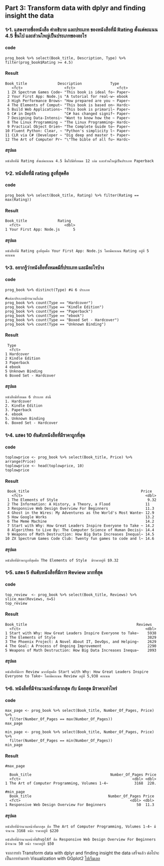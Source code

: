 ## Part 3: Transform data with dplyr and finding insight the data

### ✨1. แสดงรายชื่อหนังสือ คำอธิบาย และประเภท ของหนังสือที่มี Rating ตั้งแต่คะแนน 4.5 ขึ้นไป และส่วนใหญ่เป็นประเภทของอะไร
#### code
```
prog_book %>% select(Book_title, Description, Type) %>% filter(prog_book$Rating >= 4.5)
```
#### Result
```
Book_title              Description             Type  
   <fct>                   <fct>                   <fct> 
 1 ZX Spectrum Games Code~ "This book is ideal fo~ Paper~
 2 Your First App: Node.js "A tutorial for real-w~ ebook 
 3 High Performance Brows~ "How prepared are you ~ Paper~
 4 The Elements of Comput~ "This book is based on~ Hardc~
 5 Build Web Applications~ "This book is primaril~ Paper~
 6 C# in Depth             "C# has changed signif~ Paper~
 7 Designing Data-Intensi~ "Want to know how the ~ Paper~
 8 The Linux Programming ~ "The Linux Programming~ Hardc~
 9 Practical Object Orien~ "The Complete Guide to~ Paper~
10 Fluent Python: Clear, ~ "Python's simplicity l~ Paper~
11 CLR via C# (Developer ~ "Dig deep and master t~ Paper~
12 The Art of Computer Pr~ "\"The bible of all fu~ Hardc~
```
#### สรุปผล
```
หนังสือที่มี Rating ตั้งแต่คะแนน 4.5 ขึ้นไปมีทั้งหมด 12 เล่ม และส่วนใหญ่เป็นประเภท Paperback 
```

### ✨2. หนังสือที่มี rating สูงที่สุดคือ
#### code
```
prog_book %>% select(Book_title, Rating) %>% filter(Rating == max(Rating))
```
#### Result
```
Book_title              Rating
  <fct>                    <dbl>
1 Your First App: Node.js      5
```
#### สรุปผล
```
หนังสือที่มี Rating สูงที่สุดคือ Your First App: Node.js โดยมีคะแนน Rating อยู่ที่ 5 คะแนน
```

### ✨3. อยากรู้ว่าหนังสือทั้งหมดมีกี่ประเภท และมีอะไรบ้าง
#### code
```
prog_book %>% distinct(Type) #มี 6 ประเภท

#แต่ละประเภทมีจำนวนกี่เล่ม
prog_book %>% count(Type == "Hardcover")
prog_book %>% count(Type == "Kindle Edition")
prog_book %>% count(Type == "Paperback")
prog_book %>% count(Type == "ebook")
prog_book %>% count(Type == "Boxed Set - Hardcover")
prog_book %>% count(Type == "Unknown Binding")
```
#### Result
```
 Type                 
  <fct>                
1 Hardcover            
2 Kindle Edition       
3 Paperback            
4 ebook                
5 Unknown Binding      
6 Boxed Set - Hardcover
```
#### สรุปผล
```
หนังสือมีทั้งหมด 6 ประเภท ดังนี้
1. Hardcover            
2. Kindle Edition       
3. Paperback            
4. ebook                
5. Unknown Binding      
6. Boxed Set - Hardcover
```

### ✨4. แสดง 10 อันดับหนังสือที่มีราคาถูกที่สุด
#### code
```
toplowprice <- prog_book %>% select(Book_title, Price) %>% arrange(Price)
toplowprice <- head(toplowprice, 10) 
toplowprice

```
#### Result
```
 Book_title                                                   Price
   <fct>                                                        <dbl>
 1 The Elements of Style                                         9.32
 2 The Information: A History, a Theory, a Flood                11   
 3 Responsive Web Design Overview For Beginners                 11.3 
 4 Ghost in the Wires: My Adventures as the World's Most Wante~ 12.9 
 5 How Google Works                                             13.2 
 6 The Meme Machine                                             14.2 
 7 Start with Why: How Great Leaders Inspire Everyone to Take ~ 14.2 
 8 Algorithms to Live By: The Computer Science of Human Decisi~ 14.4 
 9 Weapons of Math Destruction: How Big Data Increases Inequal~ 14.5 
10 ZX Spectrum Games Code Club: Twenty fun games to code and l~ 14.6 
```
#### สรุปผล
```
หนังสือที่มีราคาถูกที่สุดคือ The Elements of Style  มีราคาอยู่ที่ $9.32 
```

### ✨5. แสดง 5 อันดับหนังสือที่มีการ Review มากที่สุด
#### code
```
top_review  <- prog_book %>% select(Book_title, Reviews) %>% slice_max(Reviews, n=5)
top_review
```
#### Result
```
Book_title                                                  Reviews
  <fct>                                                         <dbl>
1 Start with Why: How Great Leaders Inspire Everyone to Take~    5938
2 The Elements of Style                                          3829
3 The Phoenix Project: A Novel About IT, DevOps, and Helping~    2629
4 The Goal: A Process of Ongoing Improvement                     2290
5 Weapons of Math Destruction: How Big Data Increases Inequa~    2093
```
#### สรุปผล
```
หนังสือที่มีการ Review มากที่สุดคือ Start with Why: How Great Leaders Inspire Everyone to Take~ โดยมีคะแนน Review อยู่ที่ 5,938 คะแนน
```

### ✨6. หนังสือที่มีจำนวนหน้าที่มากสุด กับ น้อยสุด มีราคาเท่าไหร่
#### code
```
max_page <- prog_book %>% select(Book_title, Number_Of_Pages, Price) %>%
  filter(Number_Of_Pages == max(Number_Of_Pages))
max_page

min_page <- prog_book %>% select(Book_title, Number_Of_Pages, Price) %>%
  filter(Number_Of_Pages == min(Number_Of_Pages))
min_page

```
#### Result
```
#max_page

  Book_title                                    Number_Of_Pages Price
  <fct>                                                   <dbl> <dbl>
1 The Art of Computer Programming, Volumes 1-4~            3168  220.

#min_page
  Book_title                                   Number_Of_Pages Price
  <fct>                                                  <dbl> <dbl>
1 Responsive Web Design Overview For Beginners              50  11.3

```
#### สรุปผล
```
หนังสือที่มีจำนวนหน้าที่มากสุด คือ The Art of Computer Programming, Volumes 1-4~ มีจำนวน 3168 หน้า ราคาอยู่ที่ $220

หนังสือที่มีจำนวนหน้าที่ohvpl6f คือ Responsive Web Design Overview For Beginners มีจำนวน 50 หน้า ราคาอยู่ที่ $50

```
จากการทำ Transform data with dplyr and finding insight the data เสร็จแล้ว 
ต่อไปจะเป็นการทำมาทำ Visualization with GGplot2 [ไปเริ่มเลอ](./Vitualization.md)


